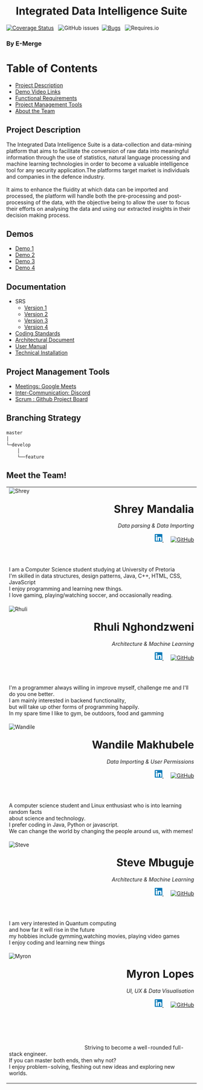 <div align="center"> <h1> Integrated Data Intelligence Suite </h1> </div>

[![Coverage Status](https://coveralls.io/repos/github/COS301-SE-2021/Integrated-Data-Intelligence-Suite/badge.svg?branch=master)](https://coveralls.io/github/COS301-SE-2021/Integrated-Data-Intelligence-Suite?branch=master) &nbsp; ![GitHub issues](https://img.shields.io/github/issues/COS301-SE-2021/Integrated-Data-Intelligence-Suite) &nbsp;[![Bugs](https://sonarcloud.io/api/project_badges/measure?project=COS301-SE-2021_Integrated-Data-Intelligence-Suite&metric=bugs)](https://sonarcloud.io/dashboard?id=COS301-SE-2021_Integrated-Data-Intelligence-Suite) &nbsp; ![Requires.io](https://img.shields.io/requires/github/COS301-SE-2021/Integrated-Data-Intelligence-Suit/requirements)

<h3>By E-Merge</h3>

# Table of Contents
- [Project Description](#project-overview)
- [Demo Video Links](#demo-video-links)
- [Functional Requirements](#srs)
- [Project Management Tools](#project-board)
- [About the Team](#about-members)

<a name="project-overview"></a>
## Project Description
The Integrated Data Intelligence Suite is a data-collection and data-mining platform that aims to facilitate the conversion of raw data into meaningful information through the use of statistics, natural language processing and machine learning technologies in order to become a valuable intelligence tool for any security application.The platforms target market is individuals and companies in the defence industry.
<br><br>
It aims to enhance the fluidity at which data can be imported and processed, the platform will handle both the pre-processing and post-processing of the data, with the objective being to allow the user to focus their efforts on analysing the data and using our extracted insights in their decision making process.

<a name="demo-video-links"></a>
## Demos
* [Demo 1](https://drive.google.com/drive/folders/1ZRMPPnWl1-HEA_9O5I-z9Yo28eZJGeFe?usp=sharing)
* [Demo 2](https://drive.google.com/drive/folders/14kmO0cMqXNRhRyrHOQesGElyXNcm97fQ?usp=sharing)
* [Demo 3]()
* [Demo 4]()

<a name="srs"></a>
## Documentation
* SRS
  * [Version 1](https://drive.google.com/drive/folders/1ZRMPPnWl1-HEA_9O5I-z9Yo28eZJGeFe?usp=sharing)
  * [Version 2](https://drive.google.com/drive/folders/14kmO0cMqXNRhRyrHOQesGElyXNcm97fQ?usp=sharing)
  * [Version 3]()
  * [Version 4]()
* [Coding Standards](https://drive.google.com/drive/folders/14kmO0cMqXNRhRyrHOQesGElyXNcm97fQ?usp=sharing)
* [Architectural Document](https://drive.google.com/drive/folders/14kmO0cMqXNRhRyrHOQesGElyXNcm97fQ?usp=sharing)
* [User Manual](https://drive.google.com/drive/folders/1bOlrq45IenFO2175vvWJfXkMIdHbBB4S)
* [Technical Installation](https://drive.google.com/drive/folders/1bOlrq45IenFO2175vvWJfXkMIdHbBB4S)

<a name="project-board"></a>
## Project Management Tools
* [Meetings: Google Meets]()
* [Inter-Communication: Discord]()
* [Scrum : Github Project Board](https://github.com/COS301-SE-2021/Integrated-Data-Intelligence-Suite/projects/8)

<a name="branching strategy"></a>
## Branching Strategy
```
master
│   
└─develop
    │
    └──feature
```

<a name="about-members"></a>
## Meet the Team!

<table>
<!-- --------------------- -->
<!--  Shrey ----------------->
<!-- --------------------- -->
<tr>
<td>

  <div>
    <img align="left" alt="Shrey" width="200px" height="200px" src="https://i.imgur.com/sX6JNYi.jpg">
  </div>


<h1 align="right">Shrey Mandalia</h1>

<p align="right"><em>Data parsing & Data Importing</em></p>
 <p align="right">
      <a href="https://www.linkedin.com/in/shrey-mandalia-5b9a961b8/">
        <img  alt="Linkedin" width="20px" height="20px" src="https://raw.githubusercontent.com/dev-akshat/archive/main/images/svgs/social_media/linkedin.svg"/>
      </a>
      &nbsp&nbsp&nbsp&nbsp
     <a href="https://github.com/dev-akshat">
        <img alt="GitHub" width="20px" height="20px" src="https://github.com/myronlopes-tuks/misc/blob/master/GitHub-Mark/PNG/GitHub-Mark-Light-32px.png"/>
      </a>
    </p>

<br>

<p><br>
I am a Computer Science student studying at University of Pretoria <br>
I'm skilled in data structures, design patterns, Java, C++, HTML, CSS, JavaScript <br>
I enjoy programming and learning new things. <br>
I love gaming, playing/watching soccer, and occasionally reading. <br>
</p>
</td>
</tr>
 
<!-- --------------------- -->
<!--  Rhuli ----------------->
<!-- --------------------- -->
<tr>
<td>

  <div>
    <img align='left' alt="Rhuli" src="https://avatars.githubusercontent.com/u/82459444?s=400&u=03c9b49c05229b42983fa2a6535101cf05564bc8&v=4" width="200pt">

  </div>

<h1 align="right">Rhuli Nghondzweni</h1>

<p align="right"><em>Architecture & Machine Learning</em></p>
 <p align="right">
     <a href="https://www.linkedin.com/in/rhuli-nghondzweni-28a0a6210/">
        <img  alt="Linkedin" width="20px" height="20px" src="https://raw.githubusercontent.com/dev-akshat/archive/main/images/svgs/social_media/linkedin.svg"/>
      </a>
      &nbsp&nbsp&nbsp&nbsp
      <a href="https://github.com/u18003517-Rhuli">
        <img alt="GitHub" width="20px" height="20px" src="https://github.com/myronlopes-tuks/misc/blob/master/GitHub-Mark/PNG/GitHub-Mark-Light-32px.png"/>
      </a>
    </p>

<br>

<p>
<br>
I'm a programmer always willing in improve myself, challenge me and I'll do you one better. <br>
I am mainly interested in backend functionality, <br>
but will take up other forms of programming happily. <br>
In my spare time I like to gym, be outdoors, food and gamming <br>
</p>
</td>
</tr>

<!-- --------------------- -->
<!--  Wandile --------------->
<!-- --------------------- -->
<tr>
<td>

  <div>
    <img align='left' alt="Wandile"  src="https://avatars.githubusercontent.com/u/81305595?s=400&u=3f7a2dfb37af9c23b5feac1dc47261c8508bbefa&v=4" width="200pt">

  </div>


<h1 align="right">Wandile Makhubele</h1>

<p align="right"> <em>Data Importing & User Permissions</em></p>

</p>
 <p align="right">
      <a href="https://www.linkedin.com/in/wandile-makhubele-4a2579131">
        <img  alt="Linkedin" width="20px" height="20px" src="https://raw.githubusercontent.com/dev-akshat/archive/main/images/svgs/social_media/linkedin.svg"/>
      </a>
      &nbsp&nbsp&nbsp&nbsp
      <a href="https://github.com/abDivergent">
        <img alt="GitHub" width="20px" height="20px" src="https://github.com/myronlopes-tuks/misc/blob/master/GitHub-Mark/PNG/GitHub-Mark-Light-32px.png"/>
      </a>
    </p>

<br>

<p>
 <br>
A computer science student and Linux enthusiast who is into learning random facts<br>
about science and technology.<br>
I prefer coding in Java, Python or javascript.<br>
We can change the world by changing the people around us, with memes!<br>
</p>
</td>
</tr>

<!-- --------------------- -->
<!--  Steve ----------------->
<!-- --------------------- -->
<tr>
<td>

  <div>
    <img align='left' alt="Steve"  src="https://avatars.githubusercontent.com/u/73910152?s=400&u=5f3529e51f9c2f7504a574a6b0965edc5c6cbf69&v=4" width="200pt">

  </div>


<h1 align="right">Steve Mbuguje</h1>

<p align="right"><em>Architecture & Machine Learning</em></p>
 <p align="right">
       <a href="https://www.linkedin.com/in/steve-mbuguje-851b1520b/">
        <img  alt="Linkedin" width="20px" height="20px" src="https://raw.githubusercontent.com/dev-akshat/archive/main/images/svgs/social_media/linkedin.svg"/>
      </a>
      &nbsp&nbsp&nbsp&nbsp
     <a href="https://github.com/u18008390">
        <img alt="GitHub" width="20px" height="20px" src="https://github.com/myronlopes-tuks/misc/blob/master/GitHub-Mark/PNG/GitHub-Mark-Light-32px.png"/>
      </a>
</p>

<br>

<p>
<br>
I am very interested in Quantum computing <br>
and how far it will rise in the future<br>
my hobbies include gymming,watching movies, playing video games<br>
I enjoy coding and learning new things<br>
</p>
</td>
</tr>
 

 
<!-- --------------------- -->
<!--  Myron------------------>
<!-- --------------------- -->
<tr>
<td>

  <div>
    <img align='left' alt="Myron" height="250px" src="https://github.com/myronlopes-tuks/myronlopes-tuks.github.io/blob/main/formal_shadow.jpg" width="200pt">
  </div>


<h1 align="right">Myron Lopes</h1>

<p align="right"><em>UI, UX & Data Visualisation</em></p>
 <p align="right">
       <a href="https://www.linkedin.com/in/myron-lopes/">
        <img  alt="Linkedin" width="20px" height="20px" src="https://raw.githubusercontent.com/dev-akshat/archive/main/images/svgs/social_media/linkedin.svg"/>
      </a>
      &nbsp&nbsp&nbsp&nbsp
       <a href="https://github.com/myronlopes-tuks">
        <img alt="GitHub" width="20px" height="20px" src="https://github.com/myronlopes-tuks/misc/blob/master/GitHub-Mark/PNG/GitHub-Mark-Light-32px.png"/>
      </a>
    </p>

<br>

<p>
<br> 
<br> 
<br>
Striving to become a well-rounded full-stack engineer.<br>
If you can master both ends, then why not?<br>
I enjoy problem-solving, fleshing out new ideas and exploring new worlds.<br>
</p>
</td>
</tr>


</table>
